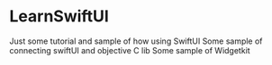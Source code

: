 # LearnSwiftUI
Just some tutorial and sample of how using SwiftUI 
Some sample of connecting swiftUI and objective C lib
Some sample of Widgetkit
